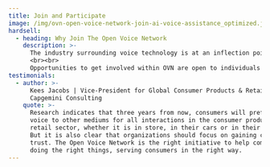 ```yaml
---
title: Join and Participate
image: /img/ovn-open-voice-network-join-ai-voice-assistance_optimized.jpg
hardsell:
  - heading: Why Join The Open Voice Network
    description: >-
      The industry surrounding voice technology is at an inflection point. Innovation by voice tech experience strategists, designers, and developers has demonstrated tremendous potential to include and serve society at large, inclusive of many levels of literacy or physical and cognitive abilities. It has also raised questions about interoperability, ethical use, and standards to ensure voice tech is a trustworthy interface developed for the benefit of the many, as opposed to the few. Supporting the Open Voice Network’s work to recommend standards for interoperability and effective, ethical use of voice AI is vital  to growing the industry in a way that can offer society the full benefits of using speech to engage with the digital world.    
      <br><br>
      Opportunities to get involved within OVN are open to individuals willing to give of their time, network, industry knowledge, and resources through collaboration, advocacy, and development of standards. Enterprises are invited to join OVN as Sponsoring Members by providing financial sponsorship as well as executive leadership. Contact us to learn more.
testimonials:
  - author: >-
      Kees Jacobs | Vice-President for Global Consumer Products & Retail,
      Capgemini Consulting
    quote: >-
      Research indicates that three years from now, consumers will prefer using
      voice to other mediums for all interactions in the consumer products and
      retail sector, whether it is in store, in their cars or in their homes.
      But it is also clear that organizations should focus on gaining consumer
      trust. The Open Voice Network is the right initiative to help companies
      doing the right things, serving consumers in the right way.
---
```



